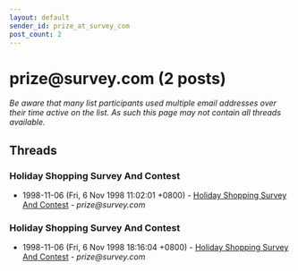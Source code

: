 ```yaml
---
layout: default
sender_id: prize_at_survey_com
post_count: 2
---
```


# prize<span>@</span>survey.com (2 posts)

_Be aware that many list participants used multiple email addresses over their time active on the list. As such this page may not contain all threads available._

## Threads

### Holiday Shopping Survey And Contest
+ 1998-11-06 (Fri, 6 Nov 1998 11:02:01 +0800) - [Holiday Shopping Survey And Contest](/archive/1998/11/6c626eebe14ea736e4b83526a85e6baccdf73280f41a685274b6c8435987cb77) - _prize@survey.com_

### Holiday Shopping Survey And Contest
+ 1998-11-06 (Fri, 6 Nov 1998 18:16:04 +0800) - [Holiday Shopping Survey And Contest](/archive/1998/11/1207087ad2f5a1e9f2a2a2b40367875e4b90059bdd57d73c66cc46a0012ecd25) - _prize@survey.com_

